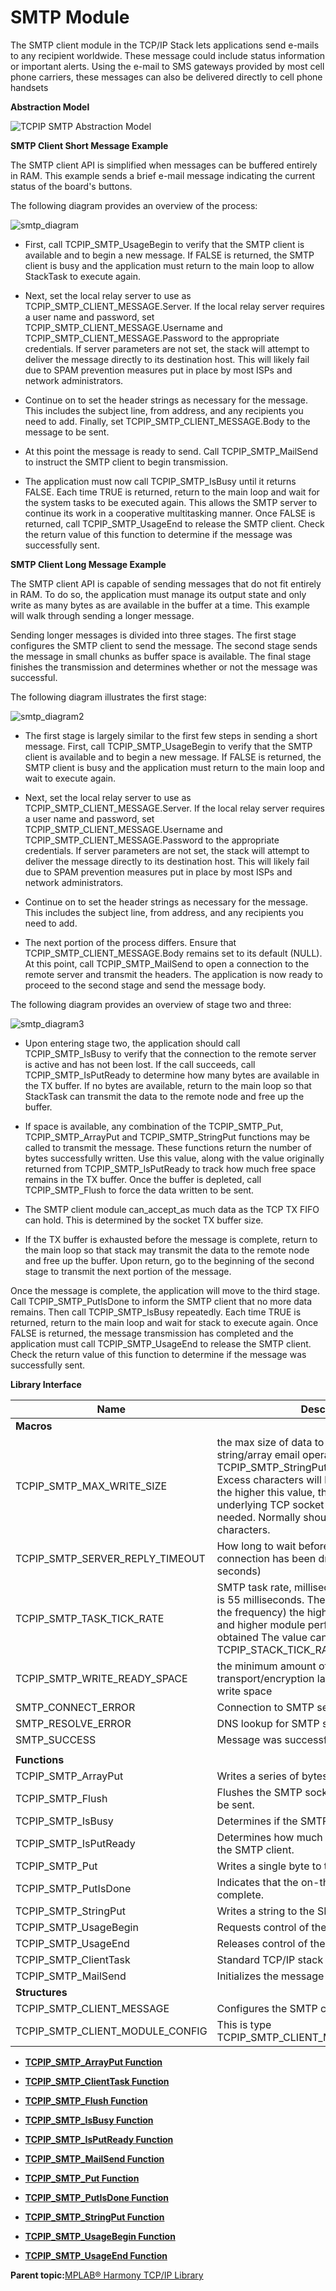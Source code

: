 # SMTP Module

The SMTP client module in the TCP/IP Stack lets applications send e-mails to any recipient worldwide. These message could include status information or important alerts. Using the e-mail to SMS gateways provided by most cell phone carriers, these messages can also be delivered directly to cell phone handsets

**Abstraction Model**

![TCPIP SMTP Abstraction Model](GUID-B247BCD9-14DA-4A81-AD9D-B3C4414FFFA2-low.png)

**SMTP Client Short Message Example**

The SMTP client API is simplified when messages can be buffered entirely in RAM. This example sends a brief e-mail message indicating the current status of the board's buttons.

The following diagram provides an overview of the process:

![smtp_diagram](GUID-0558F9A5-6B17-4800-948F-8EB0FD8A49F7-low.png)

-   First, call TCPIP\_SMTP\_UsageBegin to verify that the SMTP client is available and to begin a new message. If FALSE is returned, the SMTP client is busy and the application must return to the main loop to allow StackTask to execute again.

-   Next, set the local relay server to use as TCPIP\_SMTP\_CLIENT\_MESSAGE.Server. If the local relay server requires a user name and password, set TCPIP\_SMTP\_CLIENT\_MESSAGE.Username and TCPIP\_SMTP\_CLIENT\_MESSAGE.Password to the appropriate credentials. If server parameters are not set, the stack will attempt to deliver the message directly to its destination host. This will likely fail due to SPAM prevention measures put in place by most ISPs and network administrators.

-   Continue on to set the header strings as necessary for the message. This includes the subject line, from address, and any recipients you need to add. Finally, set TCPIP\_SMTP\_CLIENT\_MESSAGE.Body to the message to be sent.

-   At this point the message is ready to send. Call TCPIP\_SMTP\_MailSend to instruct the SMTP client to begin transmission.

-   The application must now call TCPIP\_SMTP\_IsBusy until it returns FALSE. Each time TRUE is returned, return to the main loop and wait for the system tasks to be executed again. This allows the SMTP server to continue its work in a cooperative multitasking manner. Once FALSE is returned, call TCPIP\_SMTP\_UsageEnd to release the SMTP client. Check the return value of this function to determine if the message was successfully sent.


**SMTP Client Long Message Example**

The SMTP client API is capable of sending messages that do not fit entirely in RAM. To do so, the application must manage its output state and only write as many bytes as are available in the buffer at a time. This example will walk through sending a longer message.

Sending longer messages is divided into three stages. The first stage configures the SMTP client to send the message. The second stage sends the message in small chunks as buffer space is available. The final stage finishes the transmission and determines whether or not the message was successful.

The following diagram illustrates the first stage:

![smtp_diagram2](GUID-A9FB9CE5-411B-47D2-9102-D6203083D456-low.png)

-   The first stage is largely similar to the first few steps in sending a short message. First, call TCPIP\_SMTP\_UsageBegin to verify that the SMTP client is available and to begin a new message. If FALSE is returned, the SMTP client is busy and the application must return to the main loop and wait to execute again.

-   Next, set the local relay server to use as TCPIP\_SMTP\_CLIENT\_MESSAGE.Server. If the local relay server requires a user name and password, set TCPIP\_SMTP\_CLIENT\_MESSAGE.Username and TCPIP\_SMTP\_CLIENT\_MESSAGE.Password to the appropriate credentials. If server parameters are not set, the stack will attempt to deliver the message directly to its destination host. This will likely fail due to SPAM prevention measures put in place by most ISPs and network administrators.

-   Continue on to set the header strings as necessary for the message. This includes the subject line, from address, and any recipients you need to add.

-   The next portion of the process differs. Ensure that TCPIP\_SMTP\_CLIENT\_MESSAGE.Body remains set to its default \(NULL\). At this point, call TCPIP\_SMTP\_MailSend to open a connection to the remote server and transmit the headers. The application is now ready to proceed to the second stage and send the message body.


The following diagram provides an overview of stage two and three:

![smtp_diagram3](GUID-70CDB320-9494-45BC-985D-D81D03CDC559-low.png)

-   Upon entering stage two, the application should call TCPIP\_SMTP\_IsBusy to verify that the connection to the remote server is active and has not been lost. If the call succeeds, call TCPIP\_SMTP\_IsPutReady to determine how many bytes are available in the TX buffer. If no bytes are available, return to the main loop so that StackTask can transmit the data to the remote node and free up the buffer.

-   If space is available, any combination of the TCPIP\_SMTP\_Put, TCPIP\_SMTP\_ArrayPut and TCPIP\_SMTP\_StringPut functions may be called to transmit the message. These functions return the number of bytes successfully written. Use this value, along with the value originally returned from TCPIP\_SMTP\_IsPutReady to track how much free space remains in the TX buffer. Once the buffer is depleted, call TCPIP\_SMTP\_Flush to force the data written to be sent.

-   The SMTP client module can\_accept\_as much data as the TCP TX FIFO can hold. This is determined by the socket TX buffer size.

-   If the TX buffer is exhausted before the message is complete, return to the main loop so that stack may transmit the data to the remote node and free up the buffer. Upon return, go to the beginning of the second stage to transmit the next portion of the message.


Once the message is complete, the application will move to the third stage. Call TCPIP\_SMTP\_PutIsDone to inform the SMTP client that no more data remains. Then call TCPIP\_SMTP\_IsBusy repeatedly. Each time TRUE is returned, return to the main loop and wait for stack to execute again. Once FALSE is returned, the message transmission has completed and the application must call TCPIP\_SMTP\_UsageEnd to release the SMTP client. Check the return value of this function to determine if the message was successfully sent.

**Library Interface**

|Name|Description|
|----|-----------|
|**Macros**||
|TCPIP\_SMTP\_MAX\_WRITE\_SIZE|the max size of data to be written in a discrete string/array email operation: TCPIP\_SMTP\_StringPut/TCPIP\_SMTP\_ArrayPut. Excess characters will be discarded. Note that the higher this value, the greater the size of the underlying TCP socket TX buffer Adjust as needed. Normally should not exceed 512 characters.|
|TCPIP\_SMTP\_SERVER\_REPLY\_TIMEOUT|How long to wait before assuming the connection has been dropped \(default 8 seconds\)|
|TCPIP\_SMTP\_TASK\_TICK\_RATE|SMTP task rate, milliseconds The default value is 55 milliseconds. The lower the rate \(higher the frequency\) the higher the module priority and higher module performance can be obtained The value cannot be lower than the TCPIP\_STACK\_TICK\_RATE.|
|TCPIP\_SMTP\_WRITE\_READY\_SPACE|the minimum amount of data to ask from the transport/encryption layer when querying the write space|
|SMTP\_CONNECT\_ERROR|Connection to SMTP server failed|
|SMTP\_RESOLVE\_ERROR|DNS lookup for SMTP server failed|
|SMTP\_SUCCESS|Message was successfully sent|
|||
|**Functions**||
|TCPIP\_SMTP\_ArrayPut|Writes a series of bytes to the SMTP client.|
|TCPIP\_SMTP\_Flush|Flushes the SMTP socket and forces all data to be sent.|
|TCPIP\_SMTP\_IsBusy|Determines if the SMTP client is busy.|
|TCPIP\_SMTP\_IsPutReady|Determines how much data can be written to the SMTP client.|
|TCPIP\_SMTP\_Put|Writes a single byte to the SMTP client.|
|TCPIP\_SMTP\_PutIsDone|Indicates that the on-the-fly message is complete.|
|TCPIP\_SMTP\_StringPut|Writes a string to the SMTP client.|
|TCPIP\_SMTP\_UsageBegin|Requests control of the SMTP client module.|
|TCPIP\_SMTP\_UsageEnd|Releases control of the SMTP client module.|
|TCPIP\_SMTP\_ClientTask|Standard TCP/IP stack module task function.|
|TCPIP\_SMTP\_MailSend|Initializes the message sending process.|
|**Structures**||
|TCPIP\_SMTP\_CLIENT\_MESSAGE|Configures the SMTP client to send a message.|
|TCPIP\_SMTP\_CLIENT\_MODULE\_CONFIG|This is type TCPIP\_SMTP\_CLIENT\_MODULE\_CONFIG.|

-   **[TCPIP\_SMTP\_ArrayPut Function](GUID-CF54D5B4-557D-4E4B-9457-2F3D6EC15888.md)**  

-   **[TCPIP\_SMTP\_ClientTask Function](GUID-30EBF323-A268-4755-8D7E-DF208F3CE0E3.md)**  

-   **[TCPIP\_SMTP\_Flush Function](GUID-A803C6A5-EE2D-445A-B1B2-A30DEEAB7D00.md)**  

-   **[TCPIP\_SMTP\_IsBusy Function](GUID-BBC4E95F-45E6-4D2A-9D01-67BB71ACABA2.md)**  

-   **[TCPIP\_SMTP\_IsPutReady Function](GUID-CF8FE4AC-0E2A-43A4-AC57-4269D95998AA.md)**  

-   **[TCPIP\_SMTP\_MailSend Function](GUID-1455B1B0-4DD6-4D0C-979A-B59E5251D8FA.md)**  

-   **[TCPIP\_SMTP\_Put Function](GUID-0761CBDB-640F-47E5-9E91-A7B90B83295C.md)**  

-   **[TCPIP\_SMTP\_PutIsDone Function](GUID-DADB5E8F-E2DC-4576-A61F-0BC748BE85A9.md)**  

-   **[TCPIP\_SMTP\_StringPut Function](GUID-CB39E466-3E36-452E-8B5A-301229849483.md)**  

-   **[TCPIP\_SMTP\_UsageBegin Function](GUID-AD6ED500-C4C5-4750-9EC0-188C0359646D.md)**  

-   **[TCPIP\_SMTP\_UsageEnd Function](GUID-7DA6C173-4517-4C9C-AB16-876BEE857AF8.md)**  


**Parent topic:**[MPLAB® Harmony TCP/IP Library](GUID-01A0A1D8-EC9B-4EFF-B8E4-D154B555FEF2.md)

